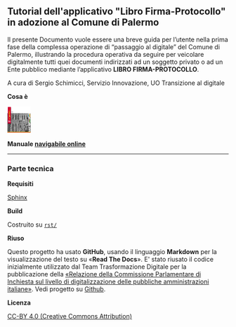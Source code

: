 ## Tutorial dell'applicativo "Libro Firma-Protocollo" in adozione al Comune di Palermo
Il presente Documento vuole essere una breve guida per l’utente nella prima fase della complessa operazione di “passaggio al digitale” del Comune di Palermo, illustrando la procedura operativa da seguire per veicolare digitalmente tutti quei documenti indirizzati ad un soggetto privato o ad un Ente pubblico mediante l’applicativo **LIBRO FIRMA-PROTOCOLLO**.

A cura di Sergio Schimicci, Servizio Innovazione, UO Transizione al digitale

**Cosa è**


<p><img class="imageLeft" style="width: 53px; height: 60px;" src="https://raw.githubusercontent.com/cirospat/libro-firma/master/rst/imgrel/comune.png" alt="HTML editor tools" />
  
**Manuale [navigabile online](http://libro-firma.readthedocs.io)**

------

### Parte tecnica


**Requisiti**

[Sphinx](http://www.sphinx-doc.org/en/stable/)


**Build**

Costruito su [`rst/`](./rst)


**Riuso**

Questo progetto ha usato **GitHub**, usando il linguaggio **Markdown** per la visualizzazione del testo su «**Read The Docs**». E' stato  riusato il codice inizialmente utilizzato dal Team Trasformazione Digitale per la pubblicazione della [«Relazione della Commissione Parlamentare di Inchiesta sul livello di digitalizzazione delle pubbliche amministrazioni italiane»](https://relazione-commissione-digitale.readthedocs.io/it/latest/). Vedi progetto su [Github](https://github.com/italia/relazionecommissionedigitale-docs).


**Licenza** 

[CC-BY 4.0 (Creative Commons Attribution)](https://creativecommons.org/licenses/by/4.0/)
